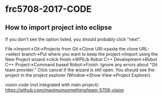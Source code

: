 # frc5708-2017-CODE

## How to import project into eclipse

If you don't see the option listed, you should probably click "next".

File->Import->Git->Projects from Git->Clone URI->paste the clone URL->select branch->Put where you want to keep the project->Import using the New Project wizard->click finish->WPILib Robot C++ Development->Robot C++ Project->Command based Robot->Finish. Ignore any errors about "Git team provider." Click cancel if the wizard is still open. You should see the project in the project explorer (Window->Show View->Project Explorer).

vision code (not integrated with main project): https://github.com/maximumsomething/team-5708-vision
